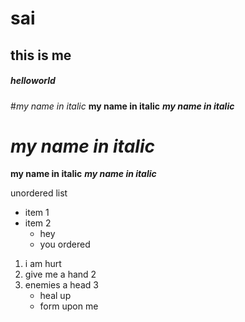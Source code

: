# sai 
## this is me
##### helloworld
#*my name in italic*
 **my name in italic**
 ***my name in italic***
# _my name in italic_
 __my name in italic__
 ___my name in italic___
 
 
 unordered list
 * item 1
 * item 2
    * hey 
    * you 
 ordered
 1. i am hurt 
 2. give me a hand 2
 3. enemies a head 3
    * heal up
    * form upon me
